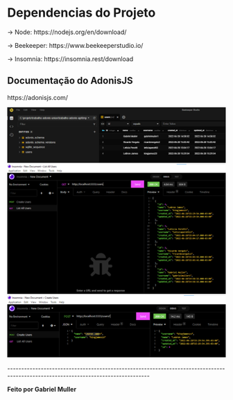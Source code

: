 # Dependencias do Projeto

<p> -> Node: https://nodejs.org/en/download/ </p>
<p> -> Beekeeper: https://www.beekeeperstudio.io/ </p>
<p> -> Insomnia: https://insomnia.rest/download </p>

## Documentação do AdonisJS

<p> https://adonisjs.com/ </p>

<img src="./assets/beekeeper.png">
<img src="./assets/get.png">
<img src="./assets/post.png">
<p>---------------------------------------------------------------------------------------------------------------------------------</p>

<strong> Feito por Gabriel Muller </strong>
